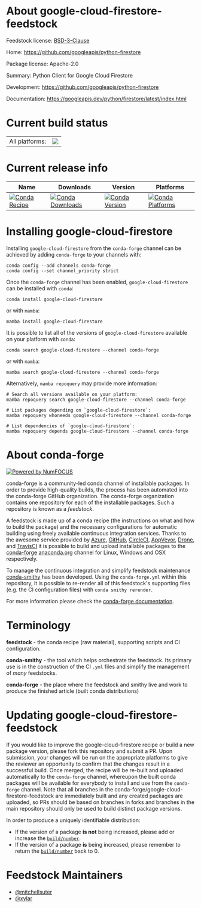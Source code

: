 About google-cloud-firestore-feedstock
======================================

Feedstock license: [BSD-3-Clause](https://github.com/conda-forge/google-cloud-firestore-feedstock/blob/main/LICENSE.txt)

Home: https://github.com/googleapis/python-firestore

Package license: Apache-2.0

Summary: Python Client for Google Cloud Firestore

Development: https://github.com/googleapis/python-firestore

Documentation: https://googleapis.dev/python/firestore/latest/index.html

Current build status
====================


<table><tr><td>All platforms:</td>
    <td>
      <a href="https://dev.azure.com/conda-forge/feedstock-builds/_build/latest?definitionId=13808&branchName=main">
        <img src="https://dev.azure.com/conda-forge/feedstock-builds/_apis/build/status/google-cloud-firestore-feedstock?branchName=main">
      </a>
    </td>
  </tr>
</table>

Current release info
====================

| Name | Downloads | Version | Platforms |
| --- | --- | --- | --- |
| [![Conda Recipe](https://img.shields.io/badge/recipe-google--cloud--firestore-green.svg)](https://anaconda.org/conda-forge/google-cloud-firestore) | [![Conda Downloads](https://img.shields.io/conda/dn/conda-forge/google-cloud-firestore.svg)](https://anaconda.org/conda-forge/google-cloud-firestore) | [![Conda Version](https://img.shields.io/conda/vn/conda-forge/google-cloud-firestore.svg)](https://anaconda.org/conda-forge/google-cloud-firestore) | [![Conda Platforms](https://img.shields.io/conda/pn/conda-forge/google-cloud-firestore.svg)](https://anaconda.org/conda-forge/google-cloud-firestore) |

Installing google-cloud-firestore
=================================

Installing `google-cloud-firestore` from the `conda-forge` channel can be achieved by adding `conda-forge` to your channels with:

```
conda config --add channels conda-forge
conda config --set channel_priority strict
```

Once the `conda-forge` channel has been enabled, `google-cloud-firestore` can be installed with `conda`:

```
conda install google-cloud-firestore
```

or with `mamba`:

```
mamba install google-cloud-firestore
```

It is possible to list all of the versions of `google-cloud-firestore` available on your platform with `conda`:

```
conda search google-cloud-firestore --channel conda-forge
```

or with `mamba`:

```
mamba search google-cloud-firestore --channel conda-forge
```

Alternatively, `mamba repoquery` may provide more information:

```
# Search all versions available on your platform:
mamba repoquery search google-cloud-firestore --channel conda-forge

# List packages depending on `google-cloud-firestore`:
mamba repoquery whoneeds google-cloud-firestore --channel conda-forge

# List dependencies of `google-cloud-firestore`:
mamba repoquery depends google-cloud-firestore --channel conda-forge
```


About conda-forge
=================

[![Powered by
NumFOCUS](https://img.shields.io/badge/powered%20by-NumFOCUS-orange.svg?style=flat&colorA=E1523D&colorB=007D8A)](https://numfocus.org)

conda-forge is a community-led conda channel of installable packages.
In order to provide high-quality builds, the process has been automated into the
conda-forge GitHub organization. The conda-forge organization contains one repository
for each of the installable packages. Such a repository is known as a *feedstock*.

A feedstock is made up of a conda recipe (the instructions on what and how to build
the package) and the necessary configurations for automatic building using freely
available continuous integration services. Thanks to the awesome service provided by
[Azure](https://azure.microsoft.com/en-us/services/devops/), [GitHub](https://github.com/),
[CircleCI](https://circleci.com/), [AppVeyor](https://www.appveyor.com/),
[Drone](https://cloud.drone.io/welcome), and [TravisCI](https://travis-ci.com/)
it is possible to build and upload installable packages to the
[conda-forge](https://anaconda.org/conda-forge) [anaconda.org](https://anaconda.org/)
channel for Linux, Windows and OSX respectively.

To manage the continuous integration and simplify feedstock maintenance
[conda-smithy](https://github.com/conda-forge/conda-smithy) has been developed.
Using the ``conda-forge.yml`` within this repository, it is possible to re-render all of
this feedstock's supporting files (e.g. the CI configuration files) with ``conda smithy rerender``.

For more information please check the [conda-forge documentation](https://conda-forge.org/docs/).

Terminology
===========

**feedstock** - the conda recipe (raw material), supporting scripts and CI configuration.

**conda-smithy** - the tool which helps orchestrate the feedstock.
                   Its primary use is in the construction of the CI ``.yml`` files
                   and simplify the management of *many* feedstocks.

**conda-forge** - the place where the feedstock and smithy live and work to
                  produce the finished article (built conda distributions)


Updating google-cloud-firestore-feedstock
=========================================

If you would like to improve the google-cloud-firestore recipe or build a new
package version, please fork this repository and submit a PR. Upon submission,
your changes will be run on the appropriate platforms to give the reviewer an
opportunity to confirm that the changes result in a successful build. Once
merged, the recipe will be re-built and uploaded automatically to the
`conda-forge` channel, whereupon the built conda packages will be available for
everybody to install and use from the `conda-forge` channel.
Note that all branches in the conda-forge/google-cloud-firestore-feedstock are
immediately built and any created packages are uploaded, so PRs should be based
on branches in forks and branches in the main repository should only be used to
build distinct package versions.

In order to produce a uniquely identifiable distribution:
 * If the version of a package **is not** being increased, please add or increase
   the [``build/number``](https://docs.conda.io/projects/conda-build/en/latest/resources/define-metadata.html#build-number-and-string).
 * If the version of a package **is** being increased, please remember to return
   the [``build/number``](https://docs.conda.io/projects/conda-build/en/latest/resources/define-metadata.html#build-number-and-string)
   back to 0.

Feedstock Maintainers
=====================

* [@mitchellsuter](https://github.com/mitchellsuter/)
* [@xylar](https://github.com/xylar/)

